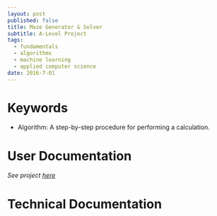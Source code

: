 ```yaml
---
layout: post
published: false
title: Maze Generator & Solver
subtitle: A-Level Project
tags:
  - fundamentals
  - algorithms
  - machine learning
  - applied computer science
date: 2016-7-01
---
```


# Keywords

- Algorithm:  A step-by-step procedure for performing a calculation.


# User Documentation

*See project [here](https://acesofglory.github.io/projects/maze-generator)*




# Technical Documentation
